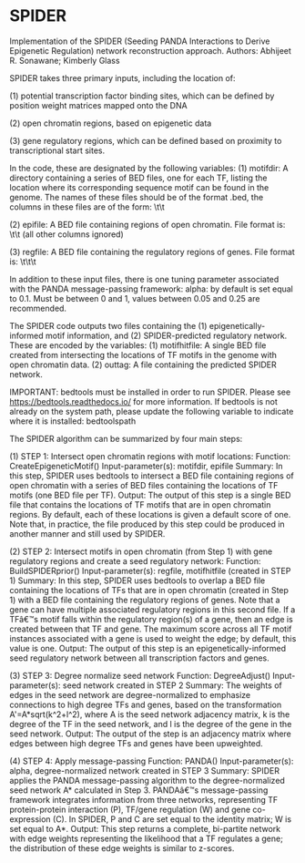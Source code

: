 # SPIDER

Implementation of the SPIDER (Seeding PANDA Interactions to Derive Epigenetic Regulation) network reconstruction approach.
Authors: Abhijeet R. Sonawane; Kimberly Glass


SPIDER takes three primary inputs, including the location of:

(1) potential transcription factor binding sites, which can be defined by position weight matrices mapped onto the DNA

(2) open chromatin regions, based on epigenetic data

(3) gene regulatory regions, which can be defined based on proximity to transcriptional start sites. 


In the code, these are designated by the following variables:
(1) motifdir: A directory containing a series of BED files, one for each TF, listing the location where its corresponding sequence motif can be found in the genome. The names of these files should be of the format <TFname>.bed, the columns in these files are of the form: <chr>\t<start>\t<end>
  
(2) epifile: A BED file containing regions of open chromatin. File format is: <chr>\t<start>\t<end> (all other columns ignored)
  
(3) regfile: A BED file containing the regulatory regions of genes. File format is: <chr>\t<start>\t<end>\t<gene-name>

In addition to these input files, there is one tuning parameter associated with the PANDA message-passing framework:
alpha: by default is set equal to 0.1. Must be between 0 and 1, values between 0.05 and 0.25 are recommended.


The SPIDER code outputs two files containing the (1) epigenetically-informed motif information, and (2) SPIDER-predicted regulatory network. These are encoded by the variables:
(1) motifhitfile: A single BED file created from intersecting the locations of TF motifs in the genome with open chromatin data.
(2) outtag: A file containing the predicted SPIDER network.

IMPORTANT: bedtools must be installed in order to run SPIDER. Please see https://bedtools.readthedocs.io/ for more information.
If bedtools is not already on the system path, please update the following variable to indicate where it is installed: bedtoolspath



The SPIDER algorithm can be summarized by four main steps:

(1) STEP 1: Intersect open chromatin regions with motif locations:
Function: CreateEpigeneticMotif()
Input-parameter(s): motifdir, epifile
Summary: In this step, SPIDER uses bedtools to intersect a BED file containing regions of open chromatin with a series of BED files containing the locations of TF motifs (one BED file per TF).
Output: The output of this step is a single BED file that contains the locations of TF motifs that are in open chromatin regions. By default, each of these locations is given a default score of one. Note that, in practice, the file produced by this step could be produced in another manner and still used by SPIDER.

(2) STEP 2: Intersect motifs in open chromatin (from Step 1) with gene regulatory regions and create a seed regulatory network:
Function: BuildSPIDERprior()
Input-parameter(s): regfile, motifhitfile (created in STEP 1)
Summary: In this step, SPIDER uses bedtools to overlap a BED file containing the locations of TFs that are in open chromatin (created in Step 1) with a BED file containing the regulatory regions of genes. Note that a gene can have multiple associated regulatory regions in this second file. If a TFâ€™s motif falls within the regulatory region(s) of a gene, then an edge is created between that TF and gene. The maximum score across all TF motif instances associated with a gene is used to weight the edge; by default, this value is one.
Output: The output of this step is an epigenetically-informed seed regulatory network between all transcription factors and genes. 

(3) STEP 3: Degree normalize seed network
Function: DegreeAdjust()
Input-parameter(s): seed network created in STEP 2
Summary: The weights of edges in the seed network are degree-normalized to emphasize connections to high degree TFs and genes, based on the transformation A'=A*sqrt(k^2+l^2), where A is the seed network adjacency matrix, k is the degree of the TF in the seed network, and l is the degree of the gene in the seed network.
Output: The output of the step is an adjacency matrix where edges between high degree TFs and genes have been upweighted.

(4) STEP 4: Apply message-passing
Function: PANDA()
Input-parameter(s): alpha, degree-normalized network created in STEP 3
Summary: SPIDER applies the PANDA message-passing algorithm to the degree-normalized seed network A* calculated in Step 3. PANDAâ€™s message-passing framework integrates information from three networks, representing TF protein-protein interaction (P), TF/gene regulation (W) and gene co-expression (C). In SPIDER, P and C are set equal to the identity matrix; W is set equal to A*.
Output: This step returns a complete, bi-partite network with edge weights representing the likelihood that a TF regulates a gene; the distribution of these edge weights is similar to z-scores. 
